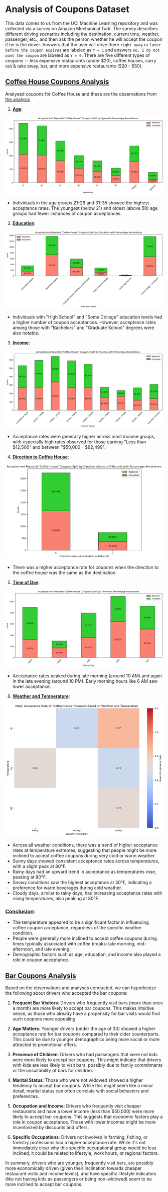 # Analysis of Coupons Dataset
This data comes to us from the UCI Machine Learning repository and was collected via a survey on Amazon Mechanical Turk. The survey describes different driving scenarios including the destination, current time, weather, passenger, etc., and then ask the person whether he will accept the coupon if he is the driver. Answers that the user will drive there `right away` or `later before the coupon expires` are labeled as `Y = 1` and answers `no, I do not want the coupon` are labeled as `Y = 0`.  There are five different types of coupons -- less expensive restaurants (under \$20), coffee houses, carry out & take away, bar, and more expensive restaurants (\$20 - \$50).

## [Coffee House Coupons Analysis](coupon_analysis.ipynb#Analysis-on-Just-Coffee-House-coupons)

Analysed coupons for Coffee House and these are the observations from [the analysis](coupon_analysis.ipynb#Analysis-on-Just-Coffee-House-coupons)

1. [**Age**](coupon_analysis.ipynb#Age):

![Age to Acceptance](Images/Results/Coffee%20House%20Analysis/age_acceptance.png)

   - Individuals in the age groups 21-26 and 31-35 showed the highest acceptance rates. The youngest (below 21) and oldest (above 50) age groups had fewer instances of coupon acceptances.

2. [**Education**](coupon_analysis.ipynb#Education):

![Education to Acceptance](Images/Results/Coffee%20House%20Analysis/education_acceptance.png)

   - Individuals with "High School" and "Some College" education levels had a higher number of coupon acceptances. However, acceptance rates among those with "Bachelors" and "Graduate School" degrees were also notable.

3. [**Income**](coupon_analysis.ipynb#Income):

![Income to Acceptance](Images/Results/Coffee%20House%20Analysis/income_acceptance.png)

   - Acceptance rates were generally higher across most income groups, with especially high rates observed for those earning "Less than \$12,500" and between "\$50,000 - \$62,499".

4. [**Direction to Coffee House**](coupon_analysis.ipynb#Direction):

![Direction to Acceptance](Images/Results/Coffee%20House%20Analysis/direction_acceptance.png)

   - There was a higher acceptance rate for coupons when the direction to the coffee house was the same as the destination.

5. [**Time of Day**](coupon_analysis.ipynb#Time):

![Time to Acceptance](Images/Results/Coffee%20House%20Analysis/time_acceptance.png)

   - Acceptance rates peaked during late morning (around 10 AM) and again in the late evening (around 10 PM). Early morning hours like 6 AM saw lower acceptance.

6. [**Weather and Temperature**](coupon_analysis.ipynb#Temparture-and-Weather):

![Weather to Acceptance](Images/Results/Coffee%20House%20Analysis/weather_temp_acceptance_heatmap.png)

   - Across all weather conditions, there was a trend of higher acceptance rates at temperature extremes, suggesting that people might be more inclined to accept coffee coupons during very cold or warm weather.
   - Sunny days showed consistent acceptance rates across temperatures, with a slight peak at 80°F.
   - Rainy days had an upward trend in acceptance as temperatures rose, peaking at 80°F.
   - Snowy conditions saw the highest acceptance at 30°F, indicating a preference for warm beverages during cold weather.
   - Cloudy days, similar to rainy days, had increasing acceptance rates with rising temperatures, also peaking at 80°F.

### [Conclusion](coupon_analysis.ipynb#Conclusion):
- The temperature appeared to be a significant factor in influencing coffee coupon acceptance, regardless of the specific weather condition.
- People were generally more inclined to accept coffee coupons during times typically associated with coffee breaks: late morning, mid-afternoon, and late evening.
- Demographic factors such as age, education, and income also played a role in coupon acceptance.


## [Bar Coupons Analysis](coupon_analysis.ipynb#Investigating-the-Bar-Coupons)

Based on the observations and analyses conducted, we can hypothesize the following about drivers who accepted the bar coupons:

1. **Frequent Bar Visitors**: Drivers who frequently visit bars (more than once a month) are more likely to accept bar coupons. This makes intuitive sense, as those who already have a propensity for bar visits would find such coupons more appealing.

2. **Age Matters**: Younger drivers (under the age of 30) showed a higher acceptance rate for bar coupons compared to their older counterparts. This could be due to younger demographics being more social or more attracted to promotional offers.

3. **Presence of Children**: Drivers who had passengers that were not kids were more likely to accept bar coupons. This might indicate that drivers with kids are less likely to visit bars, possibly due to family commitments or the unsuitability of bars for children.

4. **Marital Status**: Those who were not widowed showed a higher tendency to accept bar coupons. While this might seem like a minor detail, marital status can often correlate with social behaviors and preferences.

5. **Occupation and Income**: Drivers who frequently visit cheaper restaurants and have a lower income (less than $50,000) were more likely to accept bar coupons. This suggests that economic factors play a role in coupon acceptance. Those with lower incomes might be more incentivized by discounts and offers.

6. **Specific Occupations**: Drivers not involved in farming, fishing, or forestry professions had a higher acceptance rate. While it's not immediately clear why this specific occupational group would be less inclined, it could be related to lifestyle, work hours, or regional factors.

In summary, drivers who are younger, frequently visit bars, are possibly more economically driven (given their inclination towards cheaper restaurant visits and income levels), and have specific lifestyle indicators (like not having kids as passengers or being non-widowed) seem to be more inclined to accept bar coupons.